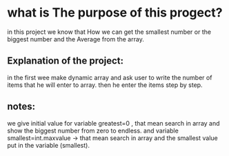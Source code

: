 # what is The purpose of this progect?
in this project we know that How we can get the smallest number or the biggest number and the Average from the array.

## Explanation of the project:
in the first wee make dynamic array and ask user to write the number of items that he will enter to array.
then he enter the items step by step.

## notes:
we give initial value for variable greatest=0 , that mean search in array and show the biggest number from zero to endless.
and variable smallest=int.maxvalue → that mean search in array and the smallest value put in the variable (smallest).
